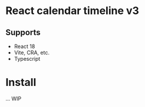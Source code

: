 # React calendar timeline v3

## Supports

- React 18
- Vite, CRA, etc.
- Typescript

# Install

... WIP
